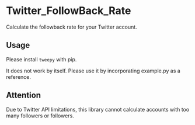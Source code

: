 # Twitter_FollowBack_Rate
Calculate the followback rate for your Twitter account.

## Usage
Please install ```tweepy``` with pip.

It does not work by itself.  Please use it by incorporating example.py as a reference.

## Attention
Due to Twitter API limitations, this library cannot calculate accounts with too many followers or followers.
